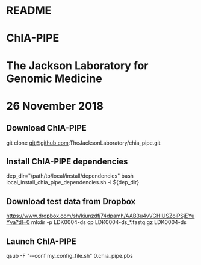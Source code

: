 # README
# ChIA-PIPE
# The Jackson Laboratory for Genomic Medicine
# 26 November 2018


## Download ChIA-PIPE
git clone git@github.com:TheJacksonLaboratory/chia_pipe.git

## Install ChIA-PIPE dependencies
dep_dir="/path/to/local/install/dependencies"
bash local_install_chia_pipe_dependencies.sh -i ${dep_dir}

## Download test data from Dropbox
https://www.dropbox.com/sh/kiunzdfj74dpamh/AAB3u4vVGHIUSZoiPSjEYuYva?dl=0
mkdir -p LDK0004-ds
cp LDK0004-ds_*.fastq.gz LDK0004-ds

## Launch ChIA-PIPE
qsub -F "--conf my_config_file.sh" 0.chia_pipe.pbs

